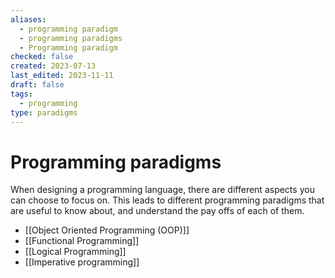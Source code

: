```yaml
---
aliases:
  - programming paradigm
  - programming paradigms
  - Programming paradigm
checked: false
created: 2023-07-13
last_edited: 2023-11-11
draft: false
tags:
  - programming
type: paradigms
---
```

# Programming paradigms

When designing a programming language, there are different aspects you can choose to focus on. This leads to different programming paradigms that are useful to know about, and understand the pay offs of each of them.

- [[Object Oriented Programming (OOP)]]
- [[Functional Programming]]
- [[Logical Programming]]
- [[Imperative programming]]
